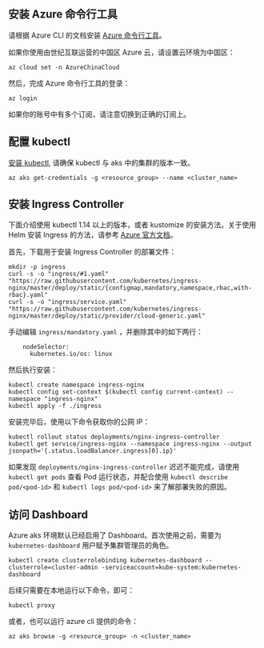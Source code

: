 

## 安装 Azure 命令行工具

请根据 Azure CLI 的文档安装 [Azure 命令行工具](https://docs.azure.cn/zh-cn/cli/index)。

如果你使用由世纪互联运营的中国区 Azure 云，请设置云环境为中国区：

```
az cloud set -n AzureChinaCloud
```

然后，完成 Azure 命令行工具的登录：

```
az login
```

如果你的账号中有多个订阅，请注意切换到正确的订阅上。

## 配置 kubectl

[安装 kubectl](https://kubernetes.io/docs/tasks/tools/install-kubectl/), 请确保 kubectl 与 aks 中的集群的版本一致。

```
az aks get-credentials -g <resource_group> --name <cluster_name>
```

## 安装 Ingress Controller

下面介绍使用 kubectl 1.14 以上的版本，或者 kustomize 的安装方法。关于使用 Helm 安装 Ingress 的方法，请参考 [Azure 官方文档](https://docs.microsoft.com/zh-cn/azure/aks/ingress-basic)。

首先，下载用于安装 Ingress Controller 的部署文件：

```
mkdir -p ingress
curl -s -o "ingress/#1.yaml" "https://raw.githubusercontent.com/kubernetes/ingress-nginx/master/deploy/static/{configmap,mandatory,namespace,rbac,with-rbac}.yaml"
curl -s -o "ingress/service.yaml" "https://raw.githubusercontent.com/kubernetes/ingress-nginx/master/deploy/static/provider/cloud-generic.yaml"
```

手动编辑 `ingress/mandatory.yaml` ，并删除其中的如下两行：

```
    nodeSelector:
      kubernetes.io/os: linux
```

然后执行安装：

```
kubectl create namespace ingress-nginx
kubectl config set-context $(kubectl config current-context) --namespace "ingress-nginx"
kubectl apply -f ./ingress
```

安装完毕后，使用以下命令获取你的公网 IP：

```
kubectl rollout status deployments/nginx-ingress-controller
kubectl get service/ingress-nginx --namespace ingress-nginx --output jsonpath='{.status.loadBalancer.ingress[0].ip}'
```

如果发现 `deployments/nginx-ingress-controller` 迟迟不能完成，请使用 `kubectl get pods` 查看 Pod 运行状态，并配合使用 `kubectl describe pod/<pod-id>` 和 `kubectl logs pod/<pod-id>` 来了解部署失败的原因。


## 访问 Dashboard

Azure aks 环境默认已经启用了 Dashboard。首次使用之前，需要为 `kubernetes-dashboard` 用户赋予集群管理员的角色。

```
kubectl create clusterrolebinding kubernetes-dashboard --clusterrole=cluster-admin -serviceaccount=kube-system:kubernetes-dashboard
```

后续只需要在本地运行以下命令，即可：

```
kubectl proxy
```

或者，也可以运行 azure cli 提供的命令：

```
az aks browse -g <resource_group> -n <cluster_name>
```

